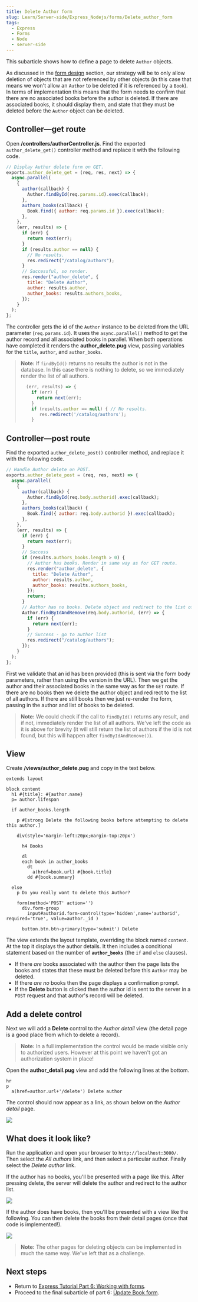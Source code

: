 ```yaml
---
title: Delete Author form
slug: Learn/Server-side/Express_Nodejs/forms/Delete_author_form
tags:
  - Express
  - Forms
  - Node
  - server-side
---
```

This subarticle shows how to define a page to delete `Author` objects.

As discussed in the [form design](/en-US/docs/Learn/Server-side/Express_Nodejs/forms#form_design) section, our strategy will be to only allow deletion of objects that are not referenced by other objects (in this case that means we won't allow an `Author` to be deleted if it is referenced by a `Book`).
In terms of implementation this means that the form needs to confirm that there are no associated books before the author is deleted.
If there are associated books, it should display them, and state that they must be deleted before the `Author` object can be deleted.

## Controller—get route

Open **/controllers/authorController.js**. Find the exported `author_delete_get()` controller method and replace it with the following code.

```js
// Display Author delete form on GET.
exports.author_delete_get = (req, res, next) => {
  async.parallel(
    {
      author(callback) {
        Author.findById(req.params.id).exec(callback);
      },
      authors_books(callback) {
        Book.find({ author: req.params.id }).exec(callback);
      },
    },
    (err, results) => {
      if (err) {
        return next(err);
      }
      if (results.author == null) {
        // No results.
        res.redirect("/catalog/authors");
      }
      // Successful, so render.
      res.render("author_delete", {
        title: "Delete Author",
        author: results.author,
        author_books: results.authors_books,
      });
    }
  );
};
```

The controller gets the id of the `Author` instance to be deleted from the URL parameter (`req.params.id`).
It uses the `async.parallel()` method to get the author record and all associated books in parallel.
When both operations have completed it renders the **author_delete.pug** view, passing variables for the `title`, `author`, and `author_books`.

> **Note:** If `findById()` returns no results the author is not in the database.
> In this case there is nothing to delete, so we immediately render the list of all authors.
>
> ```js
>   (err, results) => {
>     if (err) {
>       return next(err);
>     }
>     if (results.author == null) { // No results.
>        res.redirect('/catalog/authors');
>     }
> ```

## Controller—post route

Find the exported `author_delete_post()` controller method, and replace it with the following code.

```js
// Handle Author delete on POST.
exports.author_delete_post = (req, res, next) => {
  async.parallel(
    {
      author(callback) {
        Author.findById(req.body.authorid).exec(callback);
      },
      authors_books(callback) {
        Book.find({ author: req.body.authorid }).exec(callback);
      },
    },
    (err, results) => {
      if (err) {
        return next(err);
      }
      // Success
      if (results.authors_books.length > 0) {
        // Author has books. Render in same way as for GET route.
        res.render("author_delete", {
          title: "Delete Author",
          author: results.author,
          author_books: results.authors_books,
        });
        return;
      }
      // Author has no books. Delete object and redirect to the list of authors.
      Author.findByIdAndRemove(req.body.authorid, (err) => {
        if (err) {
          return next(err);
        }
        // Success - go to author list
        res.redirect("/catalog/authors");
      });
    }
  );
};
```

First we validate that an id has been provided (this is sent via the form body parameters, rather than using the version in the URL).
Then we get the author and their associated books in the same way as for the `GET` route.
If there are no books then we delete the author object and redirect to the list of all authors.
If there are still books then we just re-render the form, passing in the author and list of books to be deleted.

> **Note:** We could check if the call to `findById()` returns any result, and if not, immediately render the list of all authors.
> We've left the code as it is above for brevity (it will still return the list of authors if the id is not found, but this will happen after `findByIdAndRemove()`).

## View

Create **/views/author_delete.pug** and copy in the text below.

```pug
extends layout

block content
  h1 #{title}: #{author.name}
  p= author.lifespan

  if author_books.length

    p #[strong Delete the following books before attempting to delete this author.]

    div(style='margin-left:20px;margin-top:20px')

      h4 Books

      dl
      each book in author_books
        dt
          a(href=book.url) #{book.title}
        dd #{book.summary}

  else
    p Do you really want to delete this Author?

    form(method='POST' action='')
      div.form-group
        input#authorid.form-control(type='hidden',name='authorid', required='true', value=author._id )

      button.btn.btn-primary(type='submit') Delete
```

The view extends the layout template, overriding the block named `content`. At the top it displays the author details.
It then includes a conditional statement based on the number of **`author_books`** (the `if` and `else` clauses).

- If there _are_ books associated with the author then the page lists the books and states that these must be deleted before this `Author` may be deleted.
- If there _are no_ books then the page displays a confirmation prompt.
- If the **Delete** button is clicked then the author id is sent to the server in a `POST` request and that author's record will be deleted.

## Add a delete control

Next we will add a **Delete** control to the _Author detail_ view (the detail page is a good place from which to delete a record).

> **Note:** In a full implementation the control would be made visible only to authorized users.
> However at this point we haven't got an authorization system in place!

Open the **author_detail.pug** view and add the following lines at the bottom.

```pug
hr
p
  a(href=author.url+'/delete') Delete author
```

The control should now appear as a link, as shown below on the _Author detail_ page.

![](locallibary_express_author_detail_delete.png)

## What does it look like?

Run the application and open your browser to `http://localhost:3000/`.
Then select the _All authors_ link, and then select a particular author. Finally select the _Delete author_ link.

If the author has no books, you'll be presented with a page like this.
After pressing delete, the server will delete the author and redirect to the author list.

![](locallibary_express_author_delete_nobooks.png)

If the author does have books, then you'll be presented with a view like the following.
You can then delete the books from their detail pages (once that code is implemented!).

![](locallibary_express_author_delete_withbooks.png)

> **Note:** The other pages for deleting objects can be implemented in much the same way.
> We've left that as a challenge.

## Next steps

- Return to [Express Tutorial Part 6: Working with forms](/en-US/docs/Learn/Server-side/Express_Nodejs/forms).
- Proceed to the final subarticle of part 6: [Update Book form](/en-US/docs/Learn/Server-side/Express_Nodejs/forms/Update_Book_form).
